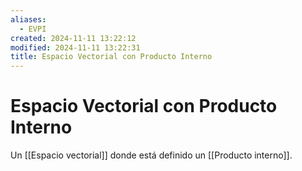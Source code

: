 ```yaml
---
aliases:
  - EVPI
created: 2024-11-11 13:22:12
modified: 2024-11-11 13:22:31
title: Espacio Vectorial con Producto Interno
---
```


# Espacio Vectorial con Producto Interno

Un [[Espacio vectorial]] donde está definido un [[Producto interno]].
